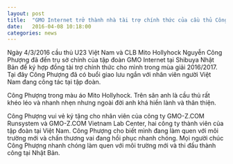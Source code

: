 ```yaml
---
layout: post
title:  "GMO Internet trở thành nhà tài trợ chính thức của cầu thủ Công Phượng"
date:   2016-04-08 10:18:00
categories: news
---
```


Ngày 4/3/2016 cầu thủ U23 Việt Nam và CLB Mito Hollyhock Nguyễn Công Phượng đã đến trụ sở chính của tập đoàn GMO Internet tại Shibuya Nhật Bản để ký hợp đồng tài trợ chính thức cho mình trong mùa giải 2016/2017. Tại đây Công Phượng đã có buổi giao lưu ngắn với nhân viên người Việt Nam đang công tác tại tập đoàn.

Công Phượng trong màu áo Mito Hollyhock. Trên sân anh là cầu thủ rất khéo léo và nhanh nhẹn nhưng ngoài đời anh khá hiền lành và thân thiện.

Công Phượng vui vẻ ký tặng cho nhân viên của công ty GMO-Z.COM Runsystem và GMO-Z.COM Vietnam Lab Center, hai công ty thành viên của tập đoàn tại Việt Nam. Công Phượng cho biết mình đang làm quen với môi trường mới và chấn thương vai đang hồi phục nhanh chóng. Mọi người chúc Công Phượng nhanh chóng làm quen với môi trường mới và thi đấu thành công tại Nhật Bản.
